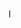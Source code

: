 ﻿

<?xml version="1.0"?> <form string "Animal"> <sheet>
<div class="oe_title">
<label for="x_name" class="oe_edit_only" string="Animal Name"/> <h1>
<field name="x_name" placeholder="Animal's name...."/>
</h1>
</div>
<group>
I
<group name="left">
<field name="x birthdate"/>
<field name-"x_weight"/>
</group>
<group name="right">
</group>
</group>
</sheet>
</form>
